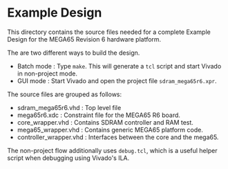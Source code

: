 # Example Design

This directory contains the source files needed for a complete Example Design for the
MEGA65 Revision 6 hardware platform.

The are two different ways to build the design.
* Batch mode : Type `make`. This will generate a `tcl` script and start Vivado in non-project
  mode.
* GUI mode : Start Vivado and open the project file `sdram_mega65r6.xpr`.

The source files are grouped as follows:

* sdram\_mega65r6.vhd : Top level file
* mega65r6.xdc : Constraint file for the MEGA65 R6 board.
* core\_wrapper.vhd : Contains SDRAM controller and RAM test.
* mega65\_wrapper.vhd : Contains generic MEGA65 platform code.
* controller\_wrapper.vhd : Interfaces between the core and the mega65.

The non-project flow additionally uses `debug.tcl`, which is a useful helper script when
debugging using Vivado's ILA.

